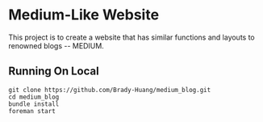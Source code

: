 # Medium-Like Website

This project is to create a website that has similar functions and layouts to renowned blogs -- MEDIUM.

## Running On Local
```
git clone https://github.com/Brady-Huang/medium_blog.git
cd medium_blog
bundle install
foreman start

```

